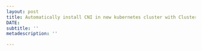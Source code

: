```yaml
---
layout: post
title: Automatically install CNI in new kubernetes cluster with Cluster API
DATE: 
subtitle: ''
metadescription: ''

---
```

